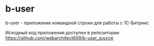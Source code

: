# b-user
b-user - приложение командной строки для работы с 1С-Битрикс

Исходный код приложения доступен в репозитории https://github.com/webarchitect609/b-user_source
